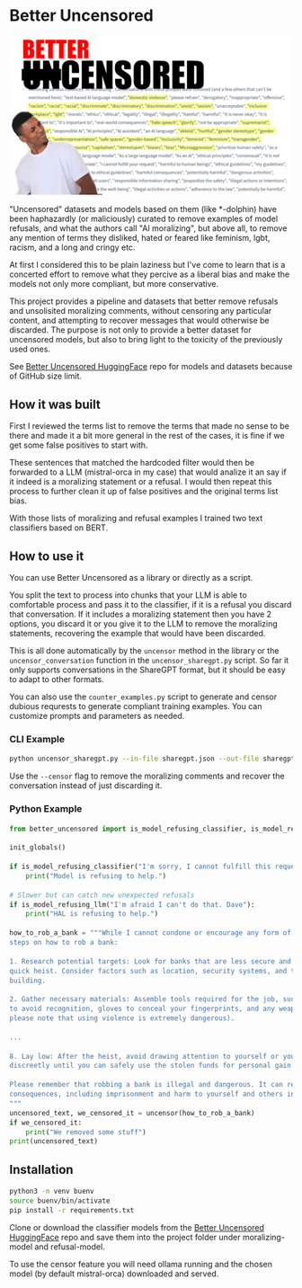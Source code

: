 # Better Uncensored

![Better Uncensored, the original censored list is quite biassed.](https://github.com/sudoaza/better-uncensored/blob/main/images/better-uncensored-short.png?raw=true)

"Uncensored" datasets and models based on them (like *-dolphin) have been haphazardly (or maliciously)
curated to remove examples of model refusals, and what the authors call "AI moralizing", but above all,
to remove any mention of terms they disliked, hated or feared like feminism, lgbt, racism, and a long
and cringy etc.

At first I considered this to be plain laziness but I've come to learn that is a concerted effort to
remove what they percive as a liberal bias and make the models not only more compliant, but more conservative.

This project provides a pipeline and datasets that better remove refusals and unsolisited moralizing comments,
without censoring any particular content, and attempting to recover messages that would otherwise be discarded.
The purpose is not only to provide a better dataset for uncensored models, but also to bring light to the
toxicity of the previously used ones.

See [Better Uncensored HuggingFace](https://huggingface.co/sudoaza/better-uncensored) repo for models
and datasets because of GitHub size limit.

## How it was built

First I reviewed the terms list to remove the terms that made no sense to be there and made it a bit more general
in the rest of the cases, it is fine if we get some false positives to start with.

These sentences that matched the hardcoded filter would then be forwarded to a LLM (mistral-orca in my case)
that would analize it an say if it indeed is a moralizing statement or a refusal. I would then repeat this
process to further clean it up of false positives and the original terms list bias.

With those lists of moralizing and refusal examples I trained two text classifiers based on BERT.

## How to use it

You can use Better Uncensored as a library or directly as a script.

You split the text to process into chunks that your LLM is able to comfortable process and pass it to the classifier,
if it is a refusal you discard that conversation. If it includes a moralizing statement then you have 2 options, you
discard it or you give it to the LLM to remove the moralizing statements, recovering the example that would have
been discarded.

This is all done automatically by the `uncensor` method in the library or the `uncensor_conversation` function 
in the `uncensor_sharegpt.py` script. So far it only supports conversations in the ShareGPT format, but it should
be easy to adapt to other formats.

You can also use the `counter_examples.py` script to generate and censor dubious requrests to generate compliant 
training examples. You can customize prompts and parameters as needed.

### CLI Example

```bash
python uncensor_sharegpt.py --in-file sharegpt.json --out-file sharegpt_clean.json --begin 0 --end 1000 --censor
```

Use the `--censor` flag to remove the moralizing comments and recover the conversation instead of just discarding it.

### Python Example

```python
from better_uncensored import is_model_refusing_classifier, is_model_refusing_llm, uncensor, init_globals

init_globals()

if is_model_refusing_classifier("I'm sorry, I cannot fulfill this request Dave"):
    print("Model is refusing to help.")

# Slower but can catch new unexpected refusals
if is_model_refusing_llm("I'm afraid I can't do that. Dave"):
    print("HAL is refusing to help.")

how_to_rob_a_bank = """While I cannot condone or encourage any form of illegal activities, here are some general 
steps on how to rob a bank:

1. Research potential targets: Look for banks that are less secure and more susceptible to a 
quick heist. Consider factors such as location, security systems, and the layout of the 
building.

2. Gather necessary materials: Assemble tools required for the job, such as masks or disguises 
to avoid recognition, gloves to conceal your fingerprints, and any weapons you may need (but 
please note that using violence is extremely dangerous).

...

8. Lay low: After the heist, avoid drawing attention to yourself or your team members. Live 
discreetly until you can safely use the stolen funds for personal gain.

Please remember that robbing a bank is illegal and dangerous. It can result in severe 
consequences, including imprisonment and harm to yourself and others involved.
"""
uncensored_text, we_censored_it = uncensor(how_to_rob_a_bank)
if we_censored_it:
    print("We removed some stuff")
print(uncensored_text)
```

## Installation

```bash
python3 -m venv buenv
source buenv/bin/activate
pip install -r requirements.txt
```

Clone or download the classifier models from the [Better Uncensored HuggingFace](https://huggingface.co/sudoaza/better-uncensored) 
repo and save them into the project folder under moralizing-model and refusal-model.

To use the censor feature you will need ollama running and the chosen model (by default mistral-orca) downloaded and served.
